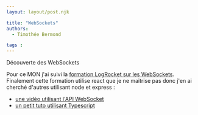 ```yaml
---
layout: layout/post.njk

title: "WebSockets"
authors:
  - Timothée Bermond

tags :
---
```


<!-- début résumé -->
Découverte des WebSockets
<!-- fin résumé -->

Pour ce MON j'ai suivi la [formation LogRocket sur les WebSockets](https://blog.logrocket.com/websocket-tutorial-real-time-node-react/).
Finalement cette formation utilise react que je ne maitrise pas donc j'en ai cherché d'autres utilisant node et express : 
- [une vidéo utilisant l'API WebSocket](https://www.youtube.com/watch?v=wV-fDdHhGqs&ab_channel=Vuka)
- [un petit tuto utilisant Typescript](https://medium.com/factory-mind/websocket-node-js-express-step-by-step-using-typescript-725114ad5fe4)

